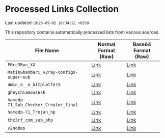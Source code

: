 # Processed Links Collection

Last updated: `2025-09-02 18:34:21 +0330`

This repository contains automatically processed lists from various sources.

| File Name | Normal Format (Raw) | Base64 Format (Raw) |
|-----------|-----------------------|-----------------------|
| `F0rc3Run_XX` | [Link](https://raw.githubusercontent.com/vpnclashfa-backup/MirrorMan/main/normal/F0rc3Run_XX.txt) | [Link](https://raw.githubusercontent.com/vpnclashfa-backup/MirrorMan/main/base64/F0rc3Run_XX.b64) |
| `MatinGhanbari_v2ray-configs-super-sub` | [Link](https://raw.githubusercontent.com/vpnclashfa-backup/MirrorMan/main/normal/MatinGhanbari_v2ray-configs-super-sub.txt) | [Link](https://raw.githubusercontent.com/vpnclashfa-backup/MirrorMan/main/base64/MatinGhanbari_v2ray-configs-super-sub.b64) |
| `amin_o__o_bitplatform` | [Link](https://raw.githubusercontent.com/vpnclashfa-backup/MirrorMan/main/normal/amin_o__o_bitplatform.txt) | [Link](https://raw.githubusercontent.com/vpnclashfa-backup/MirrorMan/main/base64/amin_o__o_bitplatform.b64) |
| `gheychiamoozesh` | [Link](https://raw.githubusercontent.com/vpnclashfa-backup/MirrorMan/main/normal/gheychiamoozesh.txt) | [Link](https://raw.githubusercontent.com/vpnclashfa-backup/MirrorMan/main/base64/gheychiamoozesh.b64) |
| `hamedp-71_Sub_Checker_Creator_final` | [Link](https://raw.githubusercontent.com/vpnclashfa-backup/MirrorMan/main/normal/hamedp-71_Sub_Checker_Creator_final.txt) | [Link](https://raw.githubusercontent.com/vpnclashfa-backup/MirrorMan/main/base64/hamedp-71_Sub_Checker_Creator_final.b64) |
| `hamedp-71_Trojan_hp` | [Link](https://raw.githubusercontent.com/vpnclashfa-backup/MirrorMan/main/normal/hamedp-71_Trojan_hp.txt) | [Link](https://raw.githubusercontent.com/vpnclashfa-backup/MirrorMan/main/base64/hamedp-71_Trojan_hp.b64) |
| `the3rf_com_sub_php` | [Link](https://raw.githubusercontent.com/vpnclashfa-backup/MirrorMan/main/normal/the3rf_com_sub_php.txt) | [Link](https://raw.githubusercontent.com/vpnclashfa-backup/MirrorMan/main/base64/the3rf_com_sub_php.b64) |
| `v2nodes` | [Link](https://raw.githubusercontent.com/vpnclashfa-backup/MirrorMan/main/normal/v2nodes.txt) | [Link](https://raw.githubusercontent.com/vpnclashfa-backup/MirrorMan/main/base64/v2nodes.b64) |
